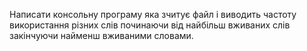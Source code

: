 Написати консольну програму яка зчитує файл і виводить частоту використання різних слів починаючи від найбільш вживаних слів закінчуючи найменш вживаними словами.
